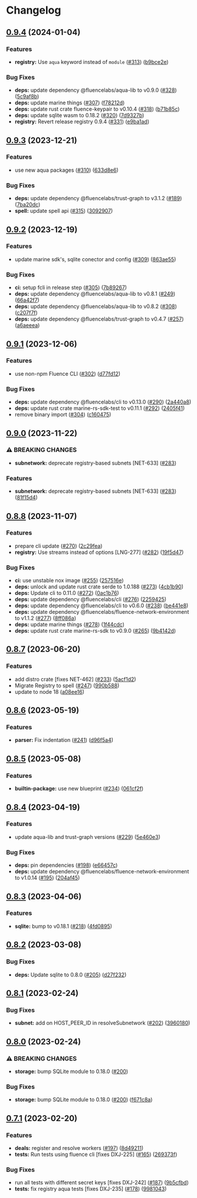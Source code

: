 # Changelog

## [0.9.4](https://github.com/fluencelabs/registry/compare/registry-v0.9.3...registry-v0.9.4) (2024-01-04)


### Features

* **registry:** Use `aqua` keyword instead of `module` ([#313](https://github.com/fluencelabs/registry/issues/313)) ([b9bce2e](https://github.com/fluencelabs/registry/commit/b9bce2e7641d0431d8199d6a104f8c3d2fe3eee5))


### Bug Fixes

* **deps:** update dependency @fluencelabs/aqua-lib to v0.9.0 ([#328](https://github.com/fluencelabs/registry/issues/328)) ([5c9af8b](https://github.com/fluencelabs/registry/commit/5c9af8bd3a36493802b8e913d917e2fbd1621977))
* **deps:** update marine things ([#307](https://github.com/fluencelabs/registry/issues/307)) ([f78212d](https://github.com/fluencelabs/registry/commit/f78212d49bca9fe30def6702ec65aa187fe9deb1))
* **deps:** update rust crate fluence-keypair to v0.10.4 ([#318](https://github.com/fluencelabs/registry/issues/318)) ([b71b85c](https://github.com/fluencelabs/registry/commit/b71b85ca1eb0472176b78c237e421ec04418e0d9))
* **deps:** update sqlite wasm to 0.18.2 ([#320](https://github.com/fluencelabs/registry/issues/320)) ([7d9327b](https://github.com/fluencelabs/registry/commit/7d9327bcfd11c2dd63b360c96fed045f3f0952c3))
* **registry:** Revert release registry 0.9.4 ([#331](https://github.com/fluencelabs/registry/issues/331)) ([e9ba1ad](https://github.com/fluencelabs/registry/commit/e9ba1ad248418e3811fa8d7653545028b7e48127))

## [0.9.3](https://github.com/fluencelabs/registry/compare/registry-v0.9.2...registry-v0.9.3) (2023-12-21)


### Features

* use new aqua packages ([#310](https://github.com/fluencelabs/registry/issues/310)) ([633d8e6](https://github.com/fluencelabs/registry/commit/633d8e6648f344487da68b610857ee9837d0c081))


### Bug Fixes

* **deps:** update dependency @fluencelabs/trust-graph to v3.1.2 ([#189](https://github.com/fluencelabs/registry/issues/189)) ([7ba20dc](https://github.com/fluencelabs/registry/commit/7ba20dcabd9747256609e9b986bd63f47c94e691))
* **spell:** update spell api ([#315](https://github.com/fluencelabs/registry/issues/315)) ([3092907](https://github.com/fluencelabs/registry/commit/3092907e5e5d38caeeda15a83ea11e0462022f41))

## [0.9.2](https://github.com/fluencelabs/registry/compare/registry-v0.9.1...registry-v0.9.2) (2023-12-19)


### Features

* update marine sdk's, sqlite conector and config ([#309](https://github.com/fluencelabs/registry/issues/309)) ([863ae55](https://github.com/fluencelabs/registry/commit/863ae55f35bbe5452b636c064f9f8b377bb10ee8))


### Bug Fixes

* **ci:** setup fcli in release step ([#305](https://github.com/fluencelabs/registry/issues/305)) ([7b89267](https://github.com/fluencelabs/registry/commit/7b892678b1003bcf0c0fc834b7b49ceb2172e388))
* **deps:** update dependency @fluencelabs/aqua-lib to v0.8.1 ([#249](https://github.com/fluencelabs/registry/issues/249)) ([66a42f7](https://github.com/fluencelabs/registry/commit/66a42f7b935e82af9133e2d5bc2c864cb4296e2f))
* **deps:** update dependency @fluencelabs/aqua-lib to v0.8.2 ([#308](https://github.com/fluencelabs/registry/issues/308)) ([c207f7f](https://github.com/fluencelabs/registry/commit/c207f7fa549702c45dd8f25d0f97d95944472e6e))
* **deps:** update dependency @fluencelabs/trust-graph to v0.4.7 ([#257](https://github.com/fluencelabs/registry/issues/257)) ([a6aeeea](https://github.com/fluencelabs/registry/commit/a6aeeea3f5eb4f06a99ec272e0f5d3b4b0a2a8a7))

## [0.9.1](https://github.com/fluencelabs/registry/compare/registry-v0.9.0...registry-v0.9.1) (2023-12-06)


### Features

* use non-npm Fluence CLI ([#302](https://github.com/fluencelabs/registry/issues/302)) ([d77fd12](https://github.com/fluencelabs/registry/commit/d77fd12b4dfe2d57ae3e35f729e35e2f6ad1c63c))


### Bug Fixes

* **deps:** update dependency @fluencelabs/cli to v0.13.0 ([#290](https://github.com/fluencelabs/registry/issues/290)) ([2a440a8](https://github.com/fluencelabs/registry/commit/2a440a8b1ff8aa922bd2faa982b8b75c9beb3bc7))
* **deps:** update rust crate marine-rs-sdk-test to v0.11.1 ([#292](https://github.com/fluencelabs/registry/issues/292)) ([2405f41](https://github.com/fluencelabs/registry/commit/2405f41702543d1ff70620923787a6a7621cc7d5))
* remove binary import ([#304](https://github.com/fluencelabs/registry/issues/304)) ([c160475](https://github.com/fluencelabs/registry/commit/c16047515751f1400cb1f7231abcc83e2f6bcf4f))

## [0.9.0](https://github.com/fluencelabs/registry/compare/registry-v0.8.8...registry-v0.9.0) (2023-11-22)


### ⚠ BREAKING CHANGES

* **subnetwork:** deprecate registry-based subnets [NET-633] ([#283](https://github.com/fluencelabs/registry/issues/283))

### Features

* **subnetwork:** deprecate registry-based subnets [NET-633] ([#283](https://github.com/fluencelabs/registry/issues/283)) ([81f15d4](https://github.com/fluencelabs/registry/commit/81f15d4eb74b730fca331f1ea4ef6b960a02f9c8))

## [0.8.8](https://github.com/fluencelabs/registry/compare/registry-v0.8.7...registry-v0.8.8) (2023-11-07)


### Features

* prepare cli update ([#270](https://github.com/fluencelabs/registry/issues/270)) ([2c29fea](https://github.com/fluencelabs/registry/commit/2c29fea09808e2f98c4f58a10a1587aa5a571ad0))
* **registry:** Use streams instead of options [LNG-277]  ([#282](https://github.com/fluencelabs/registry/issues/282)) ([19f5d47](https://github.com/fluencelabs/registry/commit/19f5d47add949f62085a022a01b84c83d3fc0389))


### Bug Fixes

* **ci:** use unstable nox image ([#255](https://github.com/fluencelabs/registry/issues/255)) ([257516e](https://github.com/fluencelabs/registry/commit/257516e74ff78807f78a7570ccc9e2d685af48f9))
* **deps:** unlock and update rust crate serde to 1.0.188 ([#273](https://github.com/fluencelabs/registry/issues/273)) ([4cb1b90](https://github.com/fluencelabs/registry/commit/4cb1b90a95bdc49b87b1dd1336e604cc71444de3))
* **deps:** Update cli to 0.11.0 ([#272](https://github.com/fluencelabs/registry/issues/272)) ([0ac1b76](https://github.com/fluencelabs/registry/commit/0ac1b76fe1c0635bfa5cf1105ffaf899db36b300))
* **deps:** update dependency @fluencelabs/cli ([#276](https://github.com/fluencelabs/registry/issues/276)) ([2259425](https://github.com/fluencelabs/registry/commit/22594259767fbd5be59904eab080d74733e7ea3e))
* **deps:** update dependency @fluencelabs/cli to v0.6.0 ([#238](https://github.com/fluencelabs/registry/issues/238)) ([be441e8](https://github.com/fluencelabs/registry/commit/be441e86cbc07a51636edfd07ec0fc80933b31cf))
* **deps:** update dependency @fluencelabs/fluence-network-environment to v1.1.2 ([#277](https://github.com/fluencelabs/registry/issues/277)) ([8ff086a](https://github.com/fluencelabs/registry/commit/8ff086a206d37edaeebe986661b626277e456d95))
* **deps:** update marine things ([#278](https://github.com/fluencelabs/registry/issues/278)) ([1f44cdc](https://github.com/fluencelabs/registry/commit/1f44cdc3b1188ef9daaba33a73ee85980c0c8bc6))
* **deps:** update rust crate marine-rs-sdk to v0.9.0 ([#265](https://github.com/fluencelabs/registry/issues/265)) ([9b4142d](https://github.com/fluencelabs/registry/commit/9b4142dc951414270f5a76b0519aa749c8835eb6))

## [0.8.7](https://github.com/fluencelabs/registry/compare/registry-v0.8.6...registry-v0.8.7) (2023-06-20)


### Features

* add distro crate [fixes NET-462] ([#233](https://github.com/fluencelabs/registry/issues/233)) ([5acf1d2](https://github.com/fluencelabs/registry/commit/5acf1d230b92f6b0784314b0926b6f6c2e195307))
* Migrate Registry to spell ([#247](https://github.com/fluencelabs/registry/issues/247)) ([990b588](https://github.com/fluencelabs/registry/commit/990b588b75857d2f61b76d89999a2c1f09f861f8))
* update to node 18 ([a08ee16](https://github.com/fluencelabs/registry/commit/a08ee16ff9dc402e1388e22c57324ca975c1a94d))

## [0.8.6](https://github.com/fluencelabs/registry/compare/registry-v0.8.5...registry-v0.8.6) (2023-05-19)


### Features

* **parser:** Fix indentation ([#241](https://github.com/fluencelabs/registry/issues/241)) ([d96f5a4](https://github.com/fluencelabs/registry/commit/d96f5a4a0da7288ef6895c270fe207ea9a9f102d))

## [0.8.5](https://github.com/fluencelabs/registry/compare/registry-v0.8.4...registry-v0.8.5) (2023-05-08)


### Features

* **builtin-package:** use new blueprint ([#234](https://github.com/fluencelabs/registry/issues/234)) ([061cf2f](https://github.com/fluencelabs/registry/commit/061cf2f8186192c39946628e21e466323dc31a33))

## [0.8.4](https://github.com/fluencelabs/registry/compare/registry-v0.8.3...registry-v0.8.4) (2023-04-19)


### Features

* update aqua-lib and trust-graph versions ([#229](https://github.com/fluencelabs/registry/issues/229)) ([5e460e3](https://github.com/fluencelabs/registry/commit/5e460e3e2429df909d034193fedf2876f86b18a8))


### Bug Fixes

* **deps:** pin dependencies ([#198](https://github.com/fluencelabs/registry/issues/198)) ([e66457c](https://github.com/fluencelabs/registry/commit/e66457c0ff696330717e58e3ebb4120709281202))
* **deps:** update dependency @fluencelabs/fluence-network-environment to v1.0.14 ([#195](https://github.com/fluencelabs/registry/issues/195)) ([204af45](https://github.com/fluencelabs/registry/commit/204af450001cd6e1ed587111fcc452d41d56a705))

## [0.8.3](https://github.com/fluencelabs/registry/compare/registry-v0.8.2...registry-v0.8.3) (2023-04-06)


### Features

* **sqlite:** bump to v0.18.1 ([#218](https://github.com/fluencelabs/registry/issues/218)) ([4fd0895](https://github.com/fluencelabs/registry/commit/4fd0895ab8415b60eacb34e0a627e9d6d5b5fe2c))

## [0.8.2](https://github.com/fluencelabs/registry/compare/registry-v0.8.1...registry-v0.8.2) (2023-03-08)


### Bug Fixes

* **deps:** Update sqlite to 0.8.0 ([#205](https://github.com/fluencelabs/registry/issues/205)) ([d27f232](https://github.com/fluencelabs/registry/commit/d27f232fb44629b18fa45e45b7c33e332f5817fd))

## [0.8.1](https://github.com/fluencelabs/registry/compare/registry-v0.8.0...registry-v0.8.1) (2023-02-24)


### Bug Fixes

* **subnet:** add on HOST_PEER_ID in resolveSubnetwork ([#202](https://github.com/fluencelabs/registry/issues/202)) ([3960180](https://github.com/fluencelabs/registry/commit/3960180246471a78bacf5fa65152a52fb3d4ddf2))

## [0.8.0](https://github.com/fluencelabs/registry/compare/registry-v0.7.1...registry-v0.8.0) (2023-02-24)


### ⚠ BREAKING CHANGES

* **storage:** bump SQLite module to 0.18.0 ([#200](https://github.com/fluencelabs/registry/issues/200))

### Bug Fixes

* **storage:** bump SQLite module to 0.18.0 ([#200](https://github.com/fluencelabs/registry/issues/200)) ([f671c8a](https://github.com/fluencelabs/registry/commit/f671c8ac1514a11331ae871a7e126f1e908214f6))

## [0.7.1](https://github.com/fluencelabs/registry/compare/registry-v0.7.0...registry-v0.7.1) (2023-02-20)


### Features

* **deals:** register and resolve workers ([#197](https://github.com/fluencelabs/registry/issues/197)) ([8d49211](https://github.com/fluencelabs/registry/commit/8d492113f17ec7add582f7f2d9575fc48b5325dc))
* **tests:** Run tests using fluence cli [fixes DXJ-225] ([#165](https://github.com/fluencelabs/registry/issues/165)) ([269373f](https://github.com/fluencelabs/registry/commit/269373f0ea904c572cffa51b8d49a248822c7ff1))


### Bug Fixes

* run all tests with different secret keys [fixes DXJ-242] ([#187](https://github.com/fluencelabs/registry/issues/187)) ([9b5cfbd](https://github.com/fluencelabs/registry/commit/9b5cfbd987259a890933e516e8ec2fee58e149d8))
* **tests:** fix registry aqua tests [fixes DXJ-235] ([#178](https://github.com/fluencelabs/registry/issues/178)) ([9981043](https://github.com/fluencelabs/registry/commit/9981043448fa3a9d64353ab763f9985245a6dff0))
